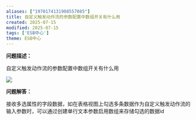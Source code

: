 ```yaml
---
aliases: ["1970174131908557085"]
title: 自定义触发动作流的参数配置中数组开关有什么用
created: 2025-07-15
modified: 2025-07-15
tags: ['ESB中心']
theme: ESB中心
---
```


**问题描述：**

自定义触发动作流的参数配置中数组开关有什么用

![](7f9e4ed3d8cdcf22dabf6cdceaefbc6d.jpg)

**问题解答：**

接收多选属性的字段数据，如在表格视图上勾选多条数据作为自定义触发动作流的输入参数时，可以通过创建单行文本参数启用数组来存储勾选的数据id